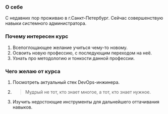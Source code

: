 ### О себе
С недавних пор проживаю в г.Санкт-Петербург. Сейчас совершенствую навыки системного администратора.
### Почему интересен курс
1. Всепоглощающее желание учиться чему-то новому.
2. Освоить новую профессию, с последующим переходом на неё.
3. Узнать про методологию и тонкости данной профессии.
### Чего желаю от курса
1. Посмотреть актуальный стек DevOps-инжинера.
2. > Мудрый не тот, кто знает многое, а тот, кто знает нужное.
3. Изучить недостоющие инструменты для дальнейшего оттачивания навыков.
